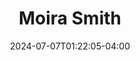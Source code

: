 ---
title: Moira Smith
date: 2024-07-07T01:22:05-04:00
featured_image: Moira-Smith.webp
featured_image_attr: Kailin Lake Photography
featured_image_attr_link: 
featured_image_alt: Headshot of Moira Smith
featured_image_caption: Headshot of Moira Smith
Socials:
  Facebook: 
  Twitter: 
  Instagram: 
  LinkedIn: 
  IBDB: 
  IMDb:
  Website: 
---